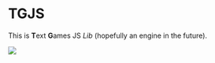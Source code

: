 TGJS
=========

This is **T**ext **G**ames JS _Lib_ (hopefully an engine in the future).

![](https://img.shields.io/github/commits-since/SkillGG/TGJS/v0.0.svg)
